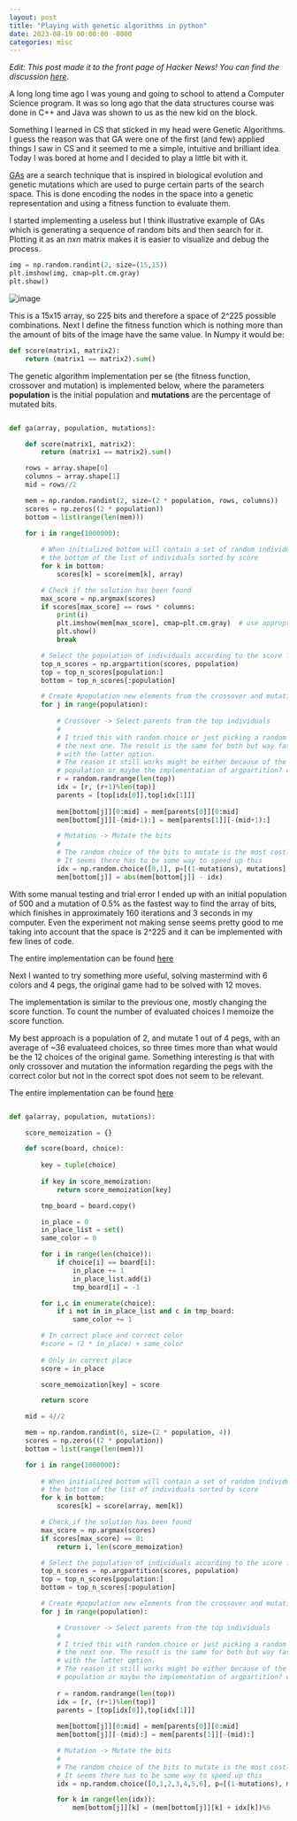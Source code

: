 ```yaml
---
layout: post
title: "Playing with genetic algorithms in python"
date: 2023-08-19 00:00:00 -0000
categories: misc
---
```


*Edit: This post made it to the front page of Hacker News! You can find the discussion [here](https://news.ycombinator.com/item?id=37407802).*

A long long time ago I was young and going to school to attend a Computer Science program. It was so long ago that the data structures course was done in C++ and Java was shown to us as the new kid on the block.

Something I learned in CS that sticked in my head were Genetic Algorithms. I guess the reason was that GA were one of the first (and few) applied things I saw in CS and it seemed to me a simple, intuitive and brilliant idea. Today I was bored at home and I decided to play a little bit with it. 

[GAs](https://en.wikipedia.org/wiki/Genetic_algorithm) are a search technique that is inspired in biological evolution and genetic mutations which are used to purge certain parts of the search space. This is done encoding the nodes in the space into a genetic representation and using a fitness function to evaluate them.

I started implementing a useless but I think illustrative example of GAs which is generating a sequence of random bits and then search for it. Plotting it as an $nxn$ matrix makes it is easier to  visualize and debug the process.

```python 
img = np.random.randint(2, size=(15,15))
plt.imshow(img, cmap=plt.cm.gray)
plt.show()
```

![image](/assets/random_array.png)

This is a 15x15 array, so 225 bits and therefore a space of 2^225 possible combinations. Next I define the fitness function which is nothing more than the amount of bits of the image have the same value. In Numpy it would be:

```python 
def score(matrix1, matrix2):
    return (matrix1 == matrix2).sum()
```

The genetic algorithm implementation per se (the fitness function, crossover and mutation) is implemented below, where the parameters **population** is the initial population and **mutations** are the percentage of mutated bits.

```python 

def ga(array, population, mutations):

    def score(matrix1, matrix2):
        return (matrix1 == matrix2).sum()

    rows = array.shape[0]
    columns = array.shape[1]
    mid = rows//2

    mem = np.random.randint(2, size=(2 * population, rows, columns))
    scores = np.zeros((2 * population))
    bottom = list(range(len(mem)))

    for i in range(1000000):
        
        # When initialized bottom will contain a set of random individuals. Later it will be
        # the bottom of the list of individuals sorted by score
        for k in bottom:
            scores[k] = score(mem[k], array)

        # Check if the solution has been found
        max_score = np.argmax(scores)
        if scores[max_score] == rows * columns:
            print(i)
            plt.imshow(mem[max_score], cmap=plt.cm.gray)  # use appropriate colormap here
            plt.show()
            break

        # Select the population of individuals according to the score function
        top_n_scores = np.argpartition(scores, population)
        top = top_n_scores[population:]
        bottom = top_n_scores[:population]

        # Create #population new elements from the crossover and mutation
        for j in range(population):
            
            # Crossover -> Select parents from the top individuals
            #
            # I tried this with random.choice or just picking a random position from the list and
            # the next one. The result is the same for both but way faster
            # with the latter option.
            # The reason it still works might be either because of the randomization of the initial 
            # population or maybe the implementation of argpartition? or both?
            r = random.randrange(len(top))  
            idx = [r, (r+1)%len(top)]
            parents = [top[idx[0]],top[idx[1]]]
            
            mem[bottom[j]][0:mid] = mem[parents[0]][0:mid]
            mem[bottom[j]][-(mid+1):] = mem[parents[1]][-(mid+1):]

            # Mutation -> Mutate the bits
            #
            # The random choice of the bits to mutate is the most costly of the implementation
            # It seems there has to be some way to speed up this 
            idx = np.random.choice([0,1], p=[(1-mutations), mutations],size=(rows,columns))
            mem[bottom[j]] = abs(mem[bottom[j]] - idx)

```
With some manual testing and trial error I ended up with an initial population of 500 and a mutation of 0.5% as the fastest way to find the array of bits, which finishes in approximately 160 iterations and 3 seconds in my computer. Even the experiment not making sense seems pretty good to me taking into account that the space is 2^225 and it can be implemented with few lines of code.

The entire implementation can be found [here](https://github.com/joseprupi/ga/blob/master/test.ipynb)

Next I wanted to try something more useful, solving mastermind with 6 colors and 4 pegs, the original game had to be solved with 12 moves.

The implementation is similar to the previous one, mostly changing the score function. To count the number of evaluated choices I memoize the score function. 

My best approach is a population of 2, and mutate 1 out of 4 pegs, with an average of ~36 evaluateed choices, so three times more than what would be the 12 choices of the original game. Something interesting is that with only crossover and mutation the information regarding the pegs with the correct color but not in the correct spot does not seem to be relevant. 

The entire implementation can be found [here](https://github.com/joseprupi/ga/blob/master/mastermind.ipynb)

```python 

def ga(array, population, mutations):

    score_memoization = {}

    def score(board, choice):
        
        key = tuple(choice)
        
        if key in score_memoization:
            return score_memoization[key]

        tmp_board = board.copy()

        in_place = 0
        in_place_list = set()
        same_color = 0

        for i in range(len(choice)):
            if choice[i] == board[i]:
                in_place += 1
                in_place_list.add(i)
                tmp_board[i] = -1

        for i,c in enumerate(choice):
            if i not in in_place_list and c in tmp_board:
                same_color += 1

        # In correct place and correct color
        #score = (2 * in_place) + same_color
        
        # Only in correct place
        score = in_place

        score_memoization[key] = score

        return score

    mid = 4//2

    mem = np.random.randint(6, size=(2 * population, 4))
    scores = np.zeros((2 * population))
    bottom = list(range(len(mem)))

    for i in range(1000000):
        
        # When initialized bottom will contain a set of random individuals. Later it will be
        # the bottom of the list of individuals sorted by score
        for k in bottom:
            scores[k] = score(array, mem[k])

        # Check if the solution has been found
        max_score = np.argmax(scores)
        if scores[max_score] == 8:
            return i, len(score_memoization)

        # Select the population of individuals according to the score function
        top_n_scores = np.argpartition(scores, population)
        top = top_n_scores[population:]
        bottom = top_n_scores[:population]

        # Create #population new elements from the crossover and mutation
        for j in range(population):

            # Crossover -> Select parents from the top individuals
            #
            # I tried this with random.choice or just picking a random position from the list and
            # the next one. The result is the same for both but way faster
            # with the latter option.
            # The reason it still works might be either because of the randomization of the initial 
            # population or maybe the implementation of argpartition? or both?
            
            r = random.randrange(len(top))  
            idx = [r, (r+1)%len(top)]
            parents = [top[idx[0]],top[idx[1]]]
            
            mem[bottom[j]][0:mid] = mem[parents[0]][0:mid]
            mem[bottom[j]][-(mid):] = mem[parents[1]][-(mid):]

            # Mutation -> Mutate the bits
            #
            # The random choice of the bits to mutate is the most costly of the implementation
            # It seems there has to be some way to speed up this 
            idx = np.random.choice([0,1,2,3,4,5,6], p=[(1-mutations), mutations/6,mutations/6,mutations/6,mutations/6,mutations/6,mutations/6],size=(4))

            for k in range(len(idx)):
                mem[bottom[j]][k] = (mem[bottom[j]][k] + idx[k])%6
```

